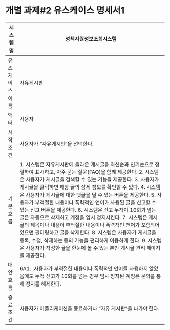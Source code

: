 # 개별 과제#2 유스케이스 명세서1

| 시스템명 | 정책지원정보조회시스템 |
| --- | --- |
| 유즈케이스 이름 | 자유게시판 |
| 액터 | 사용자 |
| 시작 조건 | 사용자가 “자유게시판”을 선택한다. |
| 기본 흐름 | 1. 시스템은 자유게시판에 올라온 게시글을 최신순과 인기순으로 정렬하여 표시하고, 자주 묻는 질문(FAQ)을 함께 제공한다. 2. 시스템은 사용자가 게시글을 검색할 수 있는 기능을 제공한다. 3. 사용자가 게시글을 클릭하면 해당 글의 상세 정보를 확인할 수 있다. 4. 시스템은 사용자가 게시글에 대한 댓글을 달 수 있는 버튼을 제공한다. 5. 사용자가 부적절한 내용이나 폭력적인 언어가 사용된 글을 신고할 수 있는 신고 버튼을 제공한다. 6. 시스템은 신고 누적이 10회가 넘는 글은 자동으로 삭제하고 계정을 임시 정지시킨다. 7. 시스템은 게시글의 제목이나 내용이 부적절한 내용이나 폭력적인 언어가 포함되어 있으면 필터링하고 글을 삭제한다. 8. 시스템은 사용자가 게시글을 등록, 수정, 삭제하는 등의 기능을 편리하게 이용하게 한다. 9. 시스템은 사용자가 작성한 글을 한눈에 볼 수 있는 본인 게시글 관리 페이지를 제공한다. |
| 대안 흐름 | 6A1. ,사용자가 부적절한 내용이나 폭력적인 언어를 사용하지 않았음에도 누적 신고가 10회를 넘는 경우 임시 정지된 계정은 문의를 통해 정지를 해제한다. |
| 종료 조건 | 사용자가 어플리케이션을 종료하거나 “자유 게시판”을 나가야 한다. |